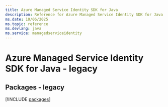 ```yaml
---
title: Azure Managed Service Identity SDK for Java
description: Reference for Azure Managed Service Identity SDK for Java
ms.date: 10/06/2025
ms.topic: reference
ms.devlang: java
ms.service: managedserviceidentity
---
```

# Azure Managed Service Identity SDK for Java - legacy
## Packages - legacy
[!INCLUDE [packages](managed-service-identity-index.md)]